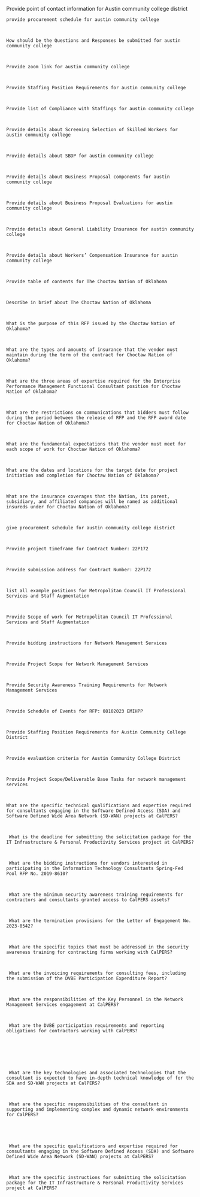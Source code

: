 Provide point of contact information for Austin community college district

	

	provide procurement schedule for austin community college

	

	How should be the Questions and Responses be submitted for austin community college

	

	Provide zoom link for austin community college

	

	Provide Staffing Position Requirements for austin community college

	

	Provide list of Compliance with Staffings for austin community college

	

	Provide details about Screening Selection of Skilled Workers for austin community college

	

	Provide details about SBDP for austin community college

	

	Provide details about Business Proposal components for austin community college

	

	Provide details about Business Proposal Evaluations for austin community college

	

	Provide details about General Liability Insurance for austin community college

	

	Provide details about Workers’ Compensation Insurance for austin community college

	

	Provide table of contents for The Choctaw Nation of Oklahoma

	

	Describe in brief about The Choctaw Nation of Oklahoma

	

	What is the purpose of this RFP issued by the Choctaw Nation of Oklahoma?

	

	What are the types and amounts of insurance that the vendor must maintain during the term of the contract for Choctaw Nation of Oklahoma?

	

	What are the three areas of expertise required for the Enterprise Performance Management Functional Consultant position for Choctaw Nation of Oklahoma?

	

	What are the restrictions on communications that bidders must follow during the period between the release of RFP and the RFP award date for Choctaw Nation of Oklahoma?

	

	What are the fundamental expectations that the vendor must meet for each scope of work for Choctaw Nation of Oklahoma?

	

	What are the dates and locations for the target date for project initiation and completion for Choctaw Nation of Oklahoma?

	

	What are the insurance coverages that the Nation, its parent, subsidiary, and affiliated companies will be named as additional insureds under for Choctaw Nation of Oklahoma?

	

	give procurement schedule for austin community college district

	

	Provide project timeframe for Contract Number: 22P172

	

	Provide submission address for Contract Number: 22P172

	

	list all example positions for Metropolitan Council IT Professional Services and Staff Augmentation

	

	Provide Scope of work for Metropolitan Council IT Professional Services and Staff Augmentation

	

	Provide bidding instructions for Network Management Services

	

	Provide Project Scope for Network Management Services

	

	Provide Security Awareness Training Requirements for Network Management Services

	

	Provide Schedule of Events for RFP: 08102023 EMIHPP

	

	Provide Staffing Position Requirements for Austin Community College District

	

	Provide evaluation criteria for Austin Community College District

	

	Provide Project Scope/Deliverable Base Tasks for network management services

	

	What are the specific technical qualifications and expertise required for consultants engaging in the Software Defined Access (SDA) and Software Defined Wide Area Network (SD-WAN) projects at CalPERS? 

	

	 What is the deadline for submitting the solicitation package for the IT Infrastructure & Personal Productivity Services project at CalPERS? 

	

	 What are the bidding instructions for vendors interested in participating in the Information Technology Consultants Spring-Fed Pool RFP No. 2019-8610? 

	

	 What are the minimum security awareness training requirements for contractors and consultants granted access to CalPERS assets? 

	

	 What are the termination provisions for the Letter of Engagement No. 2023-0542? 

	

	 What are the specific topics that must be addressed in the security awareness training for contracting firms working with CalPERS? 

	

	 What are the invoicing requirements for consulting fees, including the submission of the DVBE Participation Expenditure Report? 

	

	 What are the responsibilities of the Key Personnel in the Network Management Services engagement at CalPERS? 

	

	 What are the DVBE participation requirements and reporting obligations for contractors working with CalPERS? 

	

	 

	

	 What are the key technologies and associated technologies that the consultant is expected to have in-depth technical knowledge of for the SDA and SD-WAN projects at CalPERS? 

	

	 What are the specific responsibilities of the consultant in supporting and implementing complex and dynamic network environments for CalPERS? 

	

	

	 What are the specific qualifications and expertise required for consultants engaging in the Software Defined Access (SDA) and Software Defined Wide Area Network (SD-WAN) projects at CalPERS? 

	

	 What are the specific instructions for submitting the solicitation package for the IT Infrastructure & Personal Productivity Services project at CalPERS?